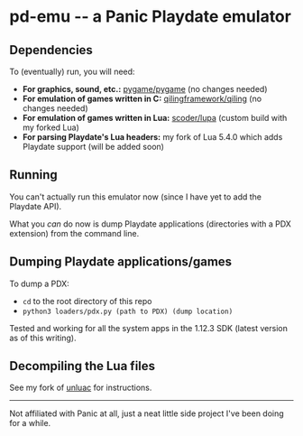 # pd-emu -- a Panic Playdate emulator

## Dependencies
To (eventually) run, you will need:
- **For graphics, sound, etc.:** [pygame/pygame](https://github.com/pygame/pygame) (no changes needed)
- **For emulation of games written in C:** [qilingframework/qiling](https://github.com/qilingframework/qiling) (no changes needed)
- **For emulation of games written in Lua:** [scoder/lupa](https://github.com/scoder/lupa) (custom build with my forked Lua)
- **For parsing Playdate's Lua headers:** my fork of Lua 5.4.0 which adds Playdate support (will be added soon)

## Running
You can't actually run this emulator now (since I have yet to add the Playdate API).

What you _can_ do now is dump Playdate applications (directories with a PDX extension) from the command line.

## Dumping Playdate applications/games
To dump a PDX:
- `cd` to the root directory of this repo
- `python3 loaders/pdx.py (path to PDX) (dump location)`

Tested and working for all the system apps in the 1.12.3 SDK (latest version as of this writing).

## Decompiling the Lua files
See my fork of [unluac](https://sourceforge.net/p/unluac/) for instructions.

--------------------
Not affiliated with Panic at all, just a neat little side project I've been doing for a while.
